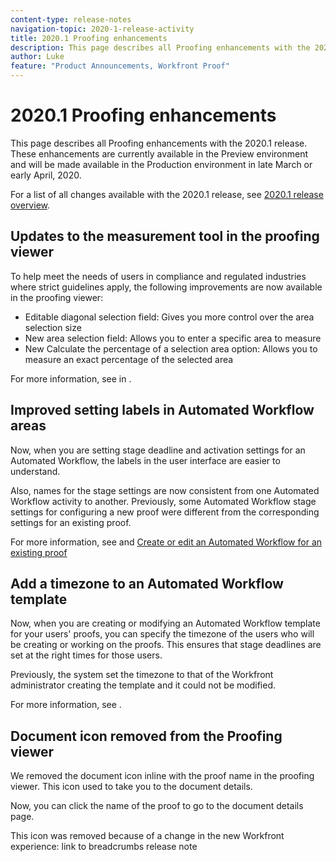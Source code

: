 ```yaml
---
content-type: release-notes
navigation-topic: 2020-1-release-activity
title: 2020.1 Proofing enhancements
description: This page describes all Proofing enhancements with the 2020.1 release. These enhancements are currently available in the Preview environment and will be made available in the Production environment in late March or early April, 2020.
author: Luke
feature: "Product Announcements, Workfront Proof"
---
```


# 2020.1 Proofing enhancements

This page describes all Proofing enhancements with the 2020.1 release. These enhancements are currently available in the Preview environment and will be made available in the Production environment in late March or early April, 2020.

For a list of all changes available with the 2020.1 release, see [2020.1 release overview](../../../product-announcements/product-releases/2020.1-release-activity/2020.1-release-overview.md).

## Updates to the measurement tool in the proofing viewer

To help meet the needs of users in compliance and regulated industries where strict guidelines apply, the following improvements are now available in the proofing viewer:

* Editable diagonal selection field: Gives you more control over the area selection size
* New area selection field: Allows you to enter a specific area to measure
* New Calculate the percentage of a selection area option: Allows you to measure an exact percentage of the selected area

For more information, see in .

## Improved setting labels in Automated Workflow areas

Now, when you are setting stage deadline and activation settings for an Automated Workflow, the labels in the user interface are easier to understand.

Also, names for the stage settings are now consistent from one Automated Workflow activity to another. Previously, some Automated Workflow stage settings for configuring a new proof were different from the corresponding settings for an existing proof.

For more information, see and [Create or edit an Automated Workflow for an existing proof](../../../review-and-approve-work/proofing/managing-proofs-within-workfront/create-edit-automated-workflow-existing-proof.md)

## Add a timezone to an Automated Workflow template

Now, when you are creating or modifying an Automated Workflow template for your users' proofs, you can specify the timezone of the users who will be creating or working on the proofs. This ensures that stage deadlines are set at the right times for those users.

Previously, the system set the timezone to that of the Workfront administrator creating the template and it could not be modified.

For more information, see .

## Document icon removed from the Proofing viewer

We removed the document icon inline with the proof name in the proofing viewer. This icon used to take you to the document details.

Now, you can click the name of the proof to go to the document details page.

This icon was removed because of a change in the new Workfront experience: link to breadcrumbs release note
